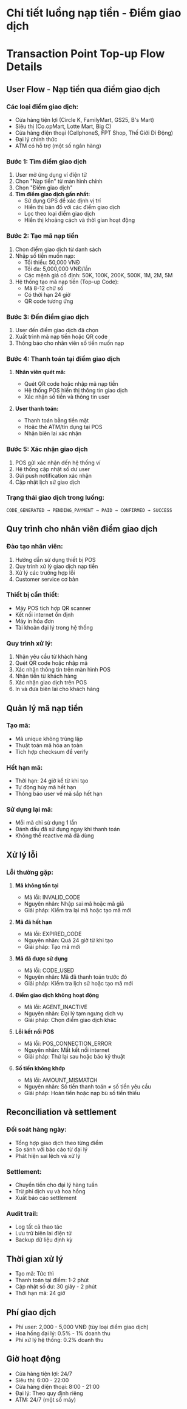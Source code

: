 # Chi tiết luồng nạp tiền - Điểm giao dịch
# Transaction Point Top-up Flow Details

## User Flow - Nạp tiền qua điểm giao dịch

### Các loại điểm giao dịch:
- Cửa hàng tiện lợi (Circle K, FamilyMart, GS25, B's Mart)
- Siêu thị (Co.opMart, Lotte Mart, Big C)
- Cửa hàng điện thoại (CellphoneS, FPT Shop, Thế Giới Di Động)
- Đại lý chính thức
- ATM có hỗ trợ (một số ngân hàng)

### Bước 1: Tìm điểm giao dịch
1. User mở ứng dụng ví điện tử
2. Chọn "Nạp tiền" từ màn hình chính
3. Chọn "Điểm giao dịch"
4. **Tìm điểm giao dịch gần nhất:**
   - Sử dụng GPS để xác định vị trí
   - Hiển thị bản đồ với các điểm giao dịch
   - Lọc theo loại điểm giao dịch
   - Hiển thị khoảng cách và thời gian hoạt động

### Bước 2: Tạo mã nạp tiền
1. Chọn điểm giao dịch từ danh sách
2. Nhập số tiền muốn nạp:
   - Tối thiểu: 50,000 VNĐ
   - Tối đa: 5,000,000 VNĐ/lần
   - Các mệnh giá cố định: 50K, 100K, 200K, 500K, 1M, 2M, 5M
3. Hệ thống tạo mã nạp tiền (Top-up Code):
   - Mã 8-12 chữ số
   - Có thời hạn 24 giờ
   - QR code tương ứng

### Bước 3: Đến điểm giao dịch
1. User đến điểm giao dịch đã chọn
2. Xuất trình mã nạp tiền hoặc QR code
3. Thông báo cho nhân viên số tiền muốn nạp

### Bước 4: Thanh toán tại điểm giao dịch
1. **Nhân viên quét mã:**
   - Quét QR code hoặc nhập mã nạp tiền
   - Hệ thống POS hiển thị thông tin giao dịch
   - Xác nhận số tiền và thông tin user

2. **User thanh toán:**
   - Thanh toán bằng tiền mặt
   - Hoặc thẻ ATM/tín dụng tại POS
   - Nhận biên lai xác nhận

### Bước 5: Xác nhận giao dịch
1. POS gửi xác nhận đến hệ thống ví
2. Hệ thống cập nhật số dư user
3. Gửi push notification xác nhận
4. Cập nhật lịch sử giao dịch

### Trạng thái giao dịch trong luồng:
```
CODE_GENERATED → PENDING_PAYMENT → PAID → CONFIRMED → SUCCESS
```

## Quy trình cho nhân viên điểm giao dịch

### Đào tạo nhân viên:
1. Hướng dẫn sử dụng thiết bị POS
2. Quy trình xử lý giao dịch nạp tiền
3. Xử lý các trường hợp lỗi
4. Customer service cơ bản

### Thiết bị cần thiết:
- Máy POS tích hợp QR scanner
- Kết nối internet ổn định
- Máy in hóa đơn
- Tài khoản đại lý trong hệ thống

### Quy trình xử lý:
1. Nhận yêu cầu từ khách hàng
2. Quét QR code hoặc nhập mã
3. Xác nhận thông tin trên màn hình POS
4. Nhận tiền từ khách hàng
5. Xác nhận giao dịch trên POS
6. In và đưa biên lai cho khách hàng

## Quản lý mã nạp tiền

### Tạo mã:
- Mã unique không trùng lặp
- Thuật toán mã hóa an toàn
- Tích hợp checksum để verify

### Hết hạn mã:
- Thời hạn: 24 giờ kể từ khi tạo
- Tự động hủy mã hết hạn
- Thông báo user về mã sắp hết hạn

### Sử dụng lại mã:
- Mỗi mã chỉ sử dụng 1 lần
- Đánh dấu đã sử dụng ngay khi thanh toán
- Không thể reactive mã đã dùng

## Xử lý lỗi

### Lỗi thường gặp:
1. **Mã không tồn tại**
   - Mã lỗi: INVALID_CODE
   - Nguyên nhân: Nhập sai mã hoặc mã giả
   - Giải pháp: Kiểm tra lại mã hoặc tạo mã mới

2. **Mã đã hết hạn**
   - Mã lỗi: EXPIRED_CODE
   - Nguyên nhân: Quá 24 giờ từ khi tạo
   - Giải pháp: Tạo mã mới

3. **Mã đã được sử dụng**
   - Mã lỗi: CODE_USED
   - Nguyên nhân: Mã đã thanh toán trước đó
   - Giải pháp: Kiểm tra lịch sử hoặc tạo mã mới

4. **Điểm giao dịch không hoạt động**
   - Mã lỗi: AGENT_INACTIVE
   - Nguyên nhân: Đại lý tạm ngưng dịch vụ
   - Giải pháp: Chọn điểm giao dịch khác

5. **Lỗi kết nối POS**
   - Mã lỗi: POS_CONNECTION_ERROR
   - Nguyên nhân: Mất kết nối internet
   - Giải pháp: Thử lại sau hoặc báo kỹ thuật

6. **Số tiền không khớp**
   - Mã lỗi: AMOUNT_MISMATCH
   - Nguyên nhân: Số tiền thanh toán ≠ số tiền yêu cầu
   - Giải pháp: Hoàn tiền hoặc nạp bù số tiền thiếu

## Reconciliation và settlement

### Đối soát hàng ngày:
- Tổng hợp giao dịch theo từng điểm
- So sánh với báo cáo từ đại lý
- Phát hiện sai lệch và xử lý

### Settlement:
- Chuyển tiền cho đại lý hàng tuần
- Trừ phí dịch vụ và hoa hồng
- Xuất báo cáo settlement

### Audit trail:
- Log tất cả thao tác
- Lưu trữ biên lai điện tử
- Backup dữ liệu định kỳ

## Thời gian xử lý
- Tạo mã: Tức thì
- Thanh toán tại điểm: 1-2 phút
- Cập nhật số dư: 30 giây - 2 phút
- Thời hạn mã: 24 giờ

## Phí giao dịch
- Phí user: 2,000 - 5,000 VNĐ (tùy loại điểm giao dịch)
- Hoa hồng đại lý: 0.5% - 1% doanh thu
- Phí xử lý hệ thống: 0.2% doanh thu

## Giờ hoạt động
- Cửa hàng tiện lợi: 24/7
- Siêu thị: 6:00 - 22:00
- Cửa hàng điện thoại: 8:00 - 21:00
- Đại lý: Theo quy định riêng
- ATM: 24/7 (một số máy)